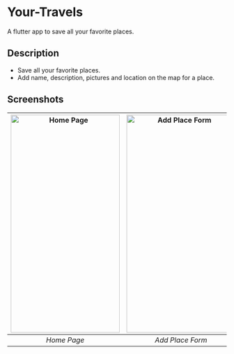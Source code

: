 # Your-Travels
A flutter app to save all your favorite places.

## Description

- Save all your favorite places.
- Add name, description, pictures and location on the map for a place.


## Screenshots

<img src="https://user-images.githubusercontent.com/23046900/147866366-4894788e-9654-475e-955f-a0a21ee113e8.jpeg" alt="Home Page" width="250" height="500">|<img src="https://user-images.githubusercontent.com/23046900/147866368-fe56c892-f1f5-4e22-a516-27ab9a252cb1.jpeg" alt="Add Place Form" width="250" height="500">
:-:|:-:
*Home Page* | *Add Place Form* 
